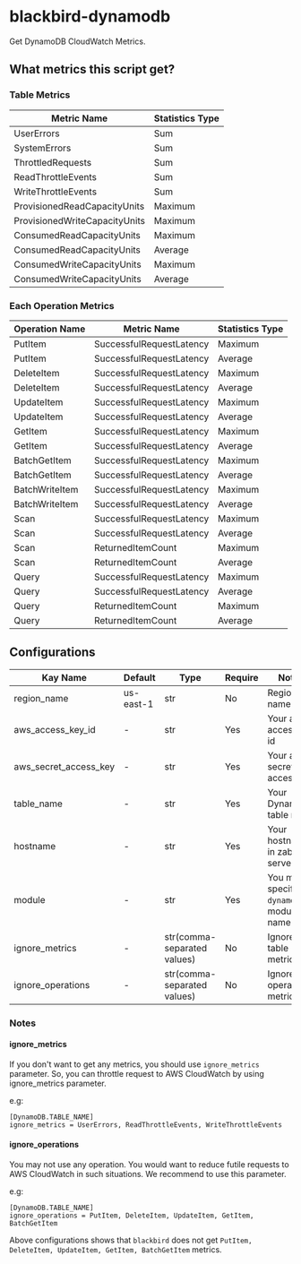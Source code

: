 blackbird-dynamodb
==================

Get DynamoDB CloudWatch Metrics.


What metrics this script get?
-----------------------------

### Table Metrics

| Metric Name                   | Statistics Type |
|-------------------------------|-----------------|
| UserErrors                    | Sum             |
| SystemErrors                  | Sum             |
| ThrottledRequests             | Sum             |
| ReadThrottleEvents            | Sum             |
| WriteThrottleEvents           | Sum             |
| ProvisionedReadCapacityUnits  | Maximum         |
| ProvisionedWriteCapacityUnits | Maximum         |
| ConsumedReadCapacityUnits     | Maximum         |
| ConsumedReadCapacityUnits     | Average         |
| ConsumedWriteCapacityUnits    | Maximum         |
| ConsumedWriteCapacityUnits    | Average         |

### Each Operation Metrics

| Operation Name | Metric Name              | Statistics Type |
|----------------|--------------------------|-----------------|
| PutItem        | SuccessfulRequestLatency | Maximum         |
| PutItem        | SuccessfulRequestLatency | Average         |
| DeleteItem     | SuccessfulRequestLatency | Maximum         |
| DeleteItem     | SuccessfulRequestLatency | Average         |
| UpdateItem     | SuccessfulRequestLatency | Maximum         |
| UpdateItem     | SuccessfulRequestLatency | Average         |
| GetItem        | SuccessfulRequestLatency | Maximum         |
| GetItem        | SuccessfulRequestLatency | Average         |
| BatchGetItem   | SuccessfulRequestLatency | Maximum         |
| BatchGetItem   | SuccessfulRequestLatency | Average         |
| BatchWriteItem | SuccessfulRequestLatency | Maximum         |
| BatchWriteItem | SuccessfulRequestLatency | Average         |
| Scan           | SuccessfulRequestLatency | Maximum         |
| Scan           | SuccessfulRequestLatency | Average         |
| Scan           | ReturnedItemCount        | Maximum         |
| Scan           | ReturnedItemCount        | Average         |
| Query          | SuccessfulRequestLatency | Maximum         |
| Query          | SuccessfulRequestLatency | Average         |
| Query          | ReturnedItemCount        | Maximum         |
| Query          | ReturnedItemCount        | Average         |


Configurations
--------------

| Kay Name                 | Default   | Type                        | Require | Notes                                       |
|--------------------------|-----------|-----------------------------|---------|---------------------------------------------|
| region\_name             | us-east-1 | str                         | No      | Region name                                 |
| aws\_access\_key\_id     | -         | str                         | Yes     | Your aws access key id                      |
| aws\_secret\_access\_key | -         | str                         | Yes     | Your aws secret access key                  |
| table\_name              | -         | str                         | Yes     | Your DynamoDB table name                    |
| hostname                 | -         | str                         | Yes     | Your hostname in zabbix server              |
| module                   | -         | str                         | Yes     | You must specify `dynamodb` to module name. |
| ignore\_metrics          | -         | str(comma-separated values) | No      | Ignore table metrics                        |
| ignore\_operations       | -         | str(comma-separated values) | No      | Ignore operations metrics                   |

### Notes

#### ignore\_metrics
If you don't want to get any metrics, you should use `ignore_metrics` parameter. So, you can throttle request to AWS CloudWatch by using ignore\_metrics parameter.

e.g:

```
[DynamoDB.TABLE_NAME]
ignore_metrics = UserErrors, ReadThrottleEvents, WriteThrottleEvents
```

#### ignore\_operations
You may not use any operation. You would want to reduce futile requests to AWS CloudWatch in such situations. We recommend to use this parameter.

e.g:

```
[DynamoDB.TABLE_NAME]
ignore_operations = PutItem, DeleteItem, UpdateItem, GetItem, BatchGetItem
```

Above configurations shows that `blackbird` does not get `PutItem, DeleteItem, UpdateItem, GetItem, BatchGetItem` metrics.
